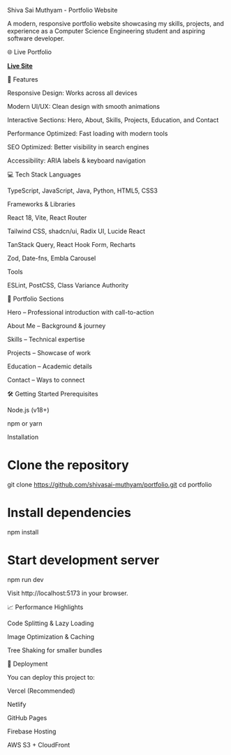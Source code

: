Shiva Sai Muthyam - Portfolio Website

A modern, responsive portfolio website showcasing my skills, projects, and experience as a Computer Science Engineering student and aspiring software developer.

🌐 Live Portfolio

[**Live Site**](https://shivasai-portfolio-bay.vercel.app/)

🚀 Features

Responsive Design: Works across all devices

Modern UI/UX: Clean design with smooth animations

Interactive Sections: Hero, About, Skills, Projects, Education, and Contact

Performance Optimized: Fast loading with modern tools

SEO Optimized: Better visibility in search engines

Accessibility: ARIA labels & keyboard navigation

💻 Tech Stack
Languages

TypeScript, JavaScript, Java, Python, HTML5, CSS3

Frameworks & Libraries

React 18, Vite, React Router

Tailwind CSS, shadcn/ui, Radix UI, Lucide React

TanStack Query, React Hook Form, Recharts

Zod, Date-fns, Embla Carousel

Tools

ESLint, PostCSS, Class Variance Authority

📂 Portfolio Sections

Hero – Professional introduction with call-to-action

About Me – Background & journey

Skills – Technical expertise

Projects – Showcase of work

Education – Academic details

Contact – Ways to connect

🛠 Getting Started
Prerequisites

Node.js (v18+)

npm or yarn

Installation
# Clone the repository
git clone https://github.com/shivasai-muthyam/portfolio.git
cd portfolio

# Install dependencies
npm install

# Start development server
npm run dev


Visit http://localhost:5173 in your browser.

📈 Performance Highlights

Code Splitting & Lazy Loading

Image Optimization & Caching

Tree Shaking for smaller bundles

🔧 Deployment

You can deploy this project to:

Vercel (Recommended)

Netlify

GitHub Pages

Firebase Hosting

AWS S3 + CloudFront

